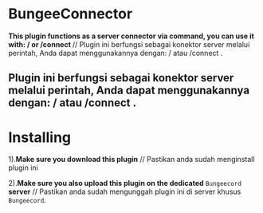 # BungeeConnector
**This plugin functions as a server connector via command, you can use it with: /<server> or /connect <server>** // Plugin ini berfungsi sebagai konektor server melalui perintah, Anda dapat menggunakannya dengan: /<server> atau /connect <server>.

Plugin ini berfungsi sebagai konektor server melalui perintah, Anda dapat menggunakannya dengan: /<server> atau /connect <server>.
-------------------------------------
# Installing
1).**Make sure you download this plugin** // Pastikan anda sudah menginstall plugin ini
   
2).**Make sure you also upload this plugin on the dedicated** `Bungeecord` **server** // Pastikan anda sudah mengunggah plugin ini di server khusus `Bungeecord`.
   
 

